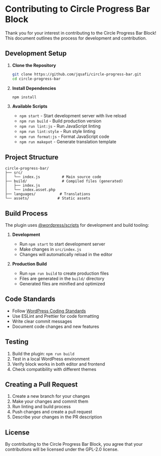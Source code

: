 # Contributing to Circle Progress Bar Block

Thank you for your interest in contributing to the Circle Progress Bar Block! This document outlines the process for development and contribution.

## Development Setup

1. **Clone the Repository**
   ```bash
   git clone https://github.com/jqsafi/circle-progress-bar.git
   cd circle-progress-bar
   ```

2. **Install Dependencies**
   ```bash
   npm install
   ```

3. **Available Scripts**
   - `npm start` - Start development server with live reload
   - `npm run build` - Build production version
   - `npm run lint:js` - Run JavaScript linting
   - `npm run lint:style` - Run style linting
   - `npm run format:js` - Format JavaScript code
   - `npm run makepot` - Generate translation template

## Project Structure

```
circle-progress-bar/
├── src/
│   └── index.js          # Main source code
├── build/                # Compiled files (generated)
│   ├── index.js
│   └── index.asset.php
├── languages/           # Translations
└── assets/             # Static assets
```

## Build Process

The plugin uses [@wordpress/scripts](https://developer.wordpress.org/block-editor/reference-guides/packages/packages-scripts/) for development and build tooling:

1. **Development**
   - Run `npm start` to start development server
   - Make changes in `src/index.js`
   - Changes will automatically reload in the editor

2. **Production Build**
   - Run `npm run build` to create production files
   - Files are generated in the `build/` directory
   - Generated files are minified and optimized

## Code Standards

- Follow [WordPress Coding Standards](https://developer.wordpress.org/coding-standards/)
- Use ESLint and Prettier for code formatting
- Write clear commit messages
- Document code changes and new features

## Testing

1. Build the plugin: `npm run build`
2. Test in a local WordPress environment
3. Verify block works in both editor and frontend
4. Check compatibility with different themes

## Creating a Pull Request

1. Create a new branch for your changes
2. Make your changes and commit them
3. Run linting and build process
4. Push changes and create a pull request
5. Describe your changes in the PR description

## License

By contributing to the Circle Progress Bar Block, you agree that your contributions will be licensed under the GPL-2.0 license.
